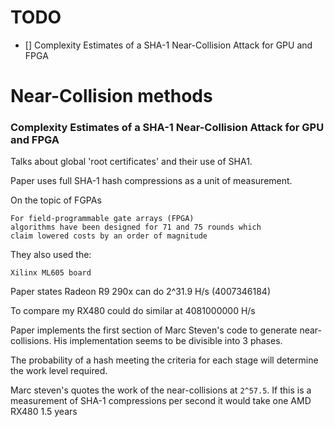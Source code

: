 # TODO

- [] Complexity Estimates of a SHA-1 Near-Collision Attack for GPU and FPGA

# Near-Collision methods

### Complexity Estimates of a SHA-1 Near-Collision Attack for GPU and FPGA

Talks about global 'root certificates' and their use of SHA1.

Paper uses full SHA-1 hash compressions as a unit of measurement.


On the topic of FGPAs

```
For field-programmable gate arrays (FPGA)
algorithms have been designed for 71 and 75 rounds which
claim lowered costs by an order of magnitude
```

They also used the:

```
Xilinx ML605 board
```

Paper states Radeon R9 290x can do 2^31.9 H/s (4007346184)

To compare my RX480 could do similar at 4081000000 H/s

Paper implements the first section of Marc Steven's code to generate near-collisions. His implementation seems to be divisible into 3 phases. 

The probability of a hash meeting the criteria for each stage will determine the work level required.

Marc steven's quotes the work of the near-collisions at `2^57.5`. If this is a measurement of SHA-1 compressions per second it would take one AMD RX480 1.5 years